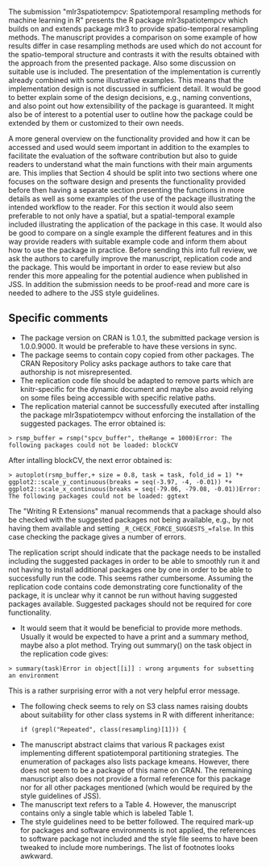 The submission "mlr3spatiotempcv: Spatiotemporal resampling methods for machine learning in R" presents the R package mlr3spatiotempcv which builds on and extends package mlr3 to provide spatio-temporal resampling methods. The manuscript provides a comparison on some example of how results differ in case resampling methods are used which do not account for the spatio-temporal structure and contrasts it with the results obtained with the approach from the presented package. Also some discussion on suitable use is included.
The presentation of the implementation is currently already combined with some illustrative examples. This means that the implementation design is not discussed in sufficient detail. It would be good to better explain some of the design decisions, e.g., naming conventions, and also point out how extensibility of the package is guaranteed. It might also be of interest to a potential user to outline how the package could be extended by them or customized to their own needs.

A more general overview on the functionality provided and how it can be accessed and used would seem important in addition to the examples to facilitate the evaluation of the software contribution but also to guide readers to understand what the main functions with their main arguments are. This implies that Section 4 should be split into two sections where one focuses on the software design and presents the functionality provided before then having a separate section presenting the functions in more details as well as some examples of the use of the package illustrating the intended workflow to the reader. For this section it would also seem preferable to not only have a spatial, but a spatial-temporal example included illustrating the application of the package in this case. It would also be good to compare on a single example the different features and in this way provide readers with suitable example code and inform them about how to use the package in practice.
Before sending this into full review, we ask the authors to carefully improve the manuscript, replication code and the package. This would be important in order to ease review but also render this more appealing for the potential audience when published in JSS. In addition the submission needs to be proof-read and more care is needed to adhere to the JSS style guidelines.

## Specific comments
- The package version on CRAN is 1.0.1, the submitted package version is 1.0.0.9000. It would be preferable to have these versions in sync.
- The package seems to contain copy copied from other packages. The CRAN Repository Policy asks package authors to take care that authorship is not misrepresented.
- The replication code file should be adapted to remove parts which are knitr-specific for the dynamic document and maybe also avoid relying on some files being accessible with specific relative paths.
- The replication material cannot be successfully executed after installing the package mlr3spatiotempcv without enforcing the installation of the suggested packages. The error obtained is:

```
> rsmp_buffer = rsmp("spcv_buffer", theRange = 1000)Error: The following packages could not be loaded: blockCV
```

After intalling blockCV, the next error obtained is:
```
> autoplot(rsmp_buffer,+ size = 0.8, task = task, fold_id = 1) *+ ggplot2::scale_y_continuous(breaks = seq(-3.97, -4, -0.01)) *+ ggplot2::scale_x_continuous(breaks = seq(-79.06, -79.08, -0.01))Error: The following packages could not be loaded: ggtext
```

The "Writing R Extensions" manual recommends that a package should also be checked with the suggested packages not being available, e.g., by not having them available and setting `_R_CHECK_FORCE_SUGGESTS_=false`. In this case checking the package gives a number of errors.

The replication script should indicate that the package needs to be installed including the suggested packages in order to be able to smoothly run it and not having to install additional packages one by one in order to be able to successfully run the code. This seems rather cumbersome.
Assuming the replication code contains code demonstrating core functionality of the package, it is unclear why it cannot be run without having suggested packages available. Suggested packages should not be required for core functionality.

- It would seem that it would be beneficial to provide more methods. Usually it would be expected to have a print and a summary method, maybe also a plot method. Trying out summary() on the task object in the replication code gives:
```
> summary(task)Error in object[[i]] : wrong arguments for subsetting an environment
```

This is a rather surprising error with a not very helpful error message.
- The following check seems to rely on S3 class names raising doubts about suitability for other class systems in R with different inheritance:
  ```
  if (grepl("Repeated", class(resampling)[1])) {
  ```
- The manuscript abstract claims that various R packages exist implementing different spatiotemporal partitioning strategies. The enumeration of packages also lists package kmeans. However, there does not seem to be a package of this name on CRAN. The remaining manuscript also does not provide a formal reference for this package nor for all other packages mentioned (which would be required by the style guidelines of JSS).
- The manuscript text refers to a Table 4. However, the manuscript contains only a single table which is labeled Table 1.
- The style guidelines need to be better followed. The required mark-up for packages and software environments is not applied, the references to software package not included and the style file seems to have been tweaked to include more numberings. The list of footnotes looks awkward.
